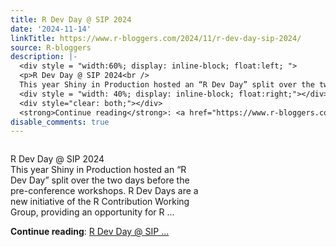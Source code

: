 ```yaml
---
title: R Dev Day @ SIP 2024
date: '2024-11-14'
linkTitle: https://www.r-bloggers.com/2024/11/r-dev-day-sip-2024/
source: R-bloggers
description: |-
  <div style = "width:60%; display: inline-block; float:left; ">
  <p>R Dev Day @ SIP 2024<br />
  This year Shiny in Production hosted an “R Dev Day” split over the two days before the pre-conference workshops. R Dev Days are a new initiative of the R Contribution Working Group, providing an opportunity for R ...</p></div>
  <div style = "width: 40%; display: inline-block; float:right;"></div>
  <div style="clear: both;"></div>
  <strong>Continue reading</strong>: <a href="https://www.r-bloggers.com/2024/11/r-dev-day-sip-2024/">R Dev Day @ SIP ...
disable_comments: true
---
```

<div style = "width:60%; display: inline-block; float:left; ">
<p>R Dev Day @ SIP 2024<br />
This year Shiny in Production hosted an “R Dev Day” split over the two days before the pre-conference workshops. R Dev Days are a new initiative of the R Contribution Working Group, providing an opportunity for R ...</p></div>
<div style = "width: 40%; display: inline-block; float:right;"></div>
<div style="clear: both;"></div>
<strong>Continue reading</strong>: <a href="https://www.r-bloggers.com/2024/11/r-dev-day-sip-2024/">R Dev Day @ SIP ...